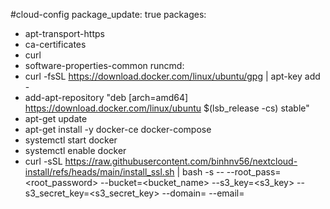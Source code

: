 #cloud-config
package_update: true
packages:
  - apt-transport-https
  - ca-certificates
  - curl
  - software-properties-common
runcmd:
  - curl -fsSL https://download.docker.com/linux/ubuntu/gpg | apt-key add -
  - add-apt-repository "deb [arch=amd64] https://download.docker.com/linux/ubuntu $(lsb_release -cs) stable"
  - apt-get update
  - apt-get install -y docker-ce docker-compose
  - systemctl start docker
  - systemctl enable docker
  - curl -sSL https://raw.githubusercontent.com/binhnv56/nextcloud-install/refs/heads/main/install_ssl.sh | bash -s -- --root_pass=<root_password> --bucket=<bucket_name> --s3_key=<s3_key> --s3_secret_key=<s3_secret_key> --domain=<domain> --email=<email>
